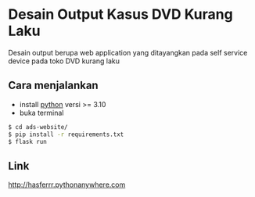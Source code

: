 # Desain Output Kasus DVD Kurang Laku

Desain output berupa web application yang ditayangkan pada self service device pada toko DVD kurang laku

## Cara menjalankan

- install [python](https://www.python.org/) versi >= 3.10
- buka terminal

```bash
$ cd ads-website/
$ pip install -r requirements.txt
$ flask run
```

## Link

http://hasferrr.pythonanywhere.com
